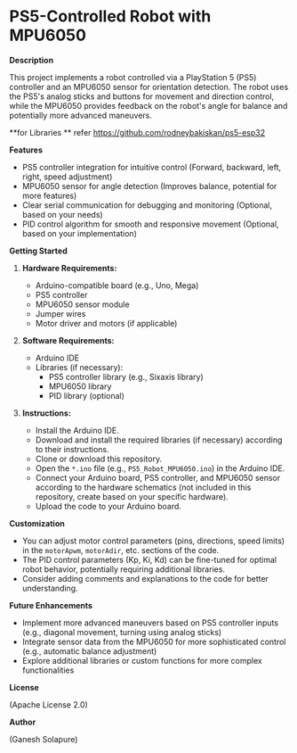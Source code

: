 # PS5-Controlled Robot with MPU6050

**Description**

This project implements a robot controlled via a PlayStation 5 (PS5) controller and an MPU6050 sensor for orientation detection. The robot uses the PS5's analog sticks and buttons for movement and direction control, while the MPU6050 provides feedback on the robot's angle for balance and potentially more advanced maneuvers.

**for Libraries **
refer https://github.com/rodneybakiskan/ps5-esp32

**Features**

* PS5 controller integration for intuitive control (Forward, backward, left, right, speed adjustment)
* MPU6050 sensor for angle detection (Improves balance, potential for more features)
* Clear serial communication for debugging and monitoring (Optional, based on your needs)
* PID control algorithm for smooth and responsive movement (Optional, based on your implementation)

**Getting Started**

1. **Hardware Requirements:**
   * Arduino-compatible board (e.g., Uno, Mega)
   * PS5 controller
   * MPU6050 sensor module
   * Jumper wires
   * Motor driver and motors (if applicable)

2. **Software Requirements:**
   * Arduino IDE
   * Libraries (if necessary):
     * PS5 controller library (e.g., Sixaxis library)
     * MPU6050 library
     * PID library (optional)

3. **Instructions:**
   * Install the Arduino IDE.
   * Download and install the required libraries (if necessary) according to their instructions.
   * Clone or download this repository.
   * Open the `*.ino` file (e.g., `PS5_Robot_MPU6050.ino`) in the Arduino IDE.
   * Connect your Arduino board, PS5 controller, and MPU6050 sensor according to the hardware schematics (not included in this repository, create based on your specific hardware).
   * Upload the code to your Arduino board.

**Customization**

* You can adjust motor control parameters (pins, directions, speed limits) in the `motorApwm`, `motorAdir`, etc. sections of the code.
* The PID control parameters (Kp, Ki, Kd) can be fine-tuned for optimal robot behavior, potentially requiring additional libraries.
* Consider adding comments and explanations to the code for better understanding.

**Future Enhancements**

* Implement more advanced maneuvers based on PS5 controller inputs (e.g., diagonal movement, turning using analog sticks)
* Integrate sensor data from the MPU6050 for more sophisticated control (e.g., automatic balance adjustment)
* Explore additional libraries or custom functions for more complex functionalities

**License**

(Apache License 2.0)

**Author**

(Ganesh Solapure)
